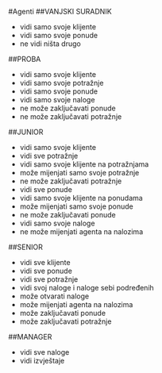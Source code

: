 #Agenti
##VANJSKI SURADNIK
  - vidi samo svoje klijente
  - vidi samo svoje ponude
  - ne vidi ništa drugo

##PROBA
  - vidi samo svoje klijente
  - vidi samo svoje potražnje
  - vidi samo svoje ponude
  - vidi samo svoje naloge
  - ne može zaključavati ponude
  - ne može zaključavati potražnje

##JUNIOR
  - vidi samo svoje klijente
  - vidi sve potražnje
  - vidi samo svoje klijente na potražnjama
  - može mijenjati samo svoje potražnje
  - ne može zaključavati potražnje
  - vidi sve ponude
  - vidi samo svoje klijente na ponudama
  - može mijenjati samo svoje ponude
  - ne može zaključavati ponude
  - vidi samo svoje naloge
  - ne može mijenjati agenta na nalozima
  
##SENIOR
  - vidi sve klijente
  - vidi sve ponude
  - vidi sve potražnje
  - vidi svoj naloge i naloge sebi podređenih
  - može otvarati naloge
  - može mijenjati agenta na nalozima
  - može zaključavati ponude
  - može zaključavati potražnje
  
##MANAGER
  - vidi sve naloge
  - vidi izvještaje
